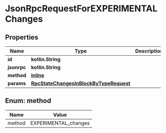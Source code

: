 
# JsonRpcRequestForEXPERIMENTALChanges

## Properties
| Name | Type | Description | Notes |
| ------------ | ------------- | ------------- | ------------- |
| **id** | **kotlin.String** |  |  |
| **jsonrpc** | **kotlin.String** |  |  |
| **method** | [**inline**](#Method) |  |  |
| **params** | [**RpcStateChangesInBlockByTypeRequest**](RpcStateChangesInBlockByTypeRequest.md) |  |  |


<a id="Method"></a>
## Enum: method
| Name | Value |
| ---- | ----- |
| method | EXPERIMENTAL_changes |



